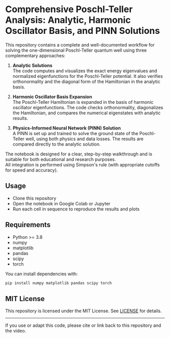 # Comprehensive Poschl-Teller Analysis: Analytic, Harmonic Oscillator Basis, and PINN Solutions

This repository contains a complete and well-documented workflow for solving the one-dimensional Poschl-Teller quantum well using three complementary approaches:

1. **Analytic Solutions**  
   The code computes and visualizes the exact energy eigenvalues and normalized eigenfunctions for the Poschl-Teller potential. It also verifies orthonormality and the diagonal form of the Hamiltonian in the analytic basis.

2. **Harmonic Oscillator Basis Expansion**  
   The Poschl-Teller Hamiltonian is expanded in the basis of harmonic oscillator eigenfunctions. The code checks orthonormality, diagonalizes the Hamiltonian, and compares the numerical eigenstates with analytic results.

3. **Physics-Informed Neural Network (PINN) Solution**  
   A PINN is set up and trained to solve the ground state of the Poschl-Teller well, using both physics and data losses. The results are compared directly to the analytic solution.

The notebook is designed for a clear, step-by-step walkthrough and is suitable for both educational and research purposes.  
All integration is performed using Simpson's rule (with appropriate cutoffs for speed and accuracy).

## Usage

- Clone this repository
- Open the notebook in Google Colab or Jupyter
- Run each cell in sequence to reproduce the results and plots

## Requirements

- Python >= 3.8
- numpy
- matplotlib
- pandas
- scipy
- torch

You can install dependencies with:

```bash
pip install numpy matplotlib pandas scipy torch
```

## MIT License

This repository is licensed under the MIT License. See [LICENSE](LICENSE) for details.

---

If you use or adapt this code, please cite or link back to this repository and the video.
